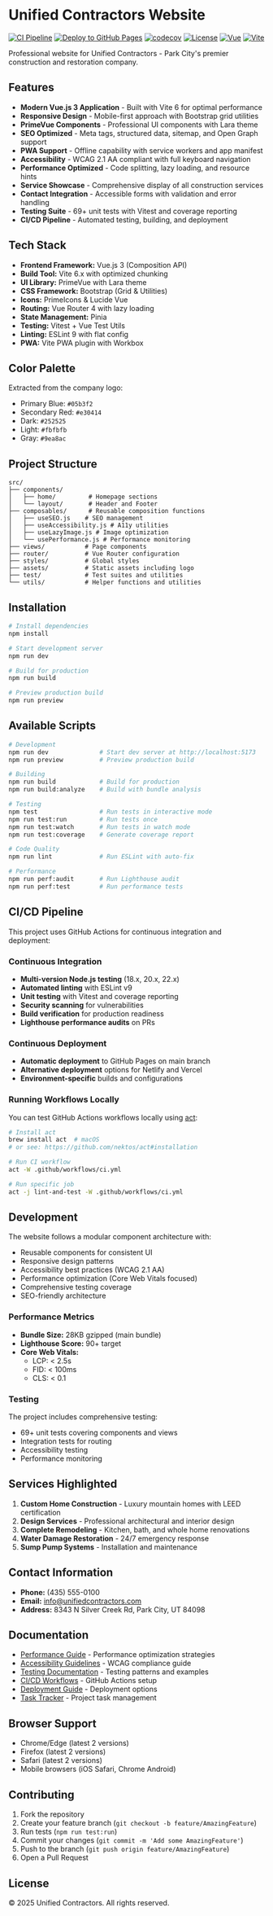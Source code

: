 # Unified Contractors Website

[![CI Pipeline](https://github.com/genestewart/unifiedcontractors/actions/workflows/ci.yml/badge.svg)](https://github.com/genestewart/unifiedcontractors/actions/workflows/ci.yml)
[![Deploy to GitHub Pages](https://github.com/genestewart/unifiedcontractors/actions/workflows/deploy.yml/badge.svg)](https://github.com/genestewart/unifiedcontractors/actions/workflows/deploy.yml)
[![codecov](https://codecov.io/gh/genestewart/unifiedcontractors/branch/main/graph/badge.svg)](https://codecov.io/gh/genestewart/unifiedcontractors)
[![License](https://img.shields.io/badge/license-MIT-blue.svg)](LICENSE)
[![Vue](https://img.shields.io/badge/Vue-3.x-brightgreen.svg)](https://vuejs.org/)
[![Vite](https://img.shields.io/badge/Vite-6.x-646CFF.svg)](https://vitejs.dev/)

Professional website for Unified Contractors - Park City's premier construction and restoration company.

## Features

- **Modern Vue.js 3 Application** - Built with Vite 6 for optimal performance
- **Responsive Design** - Mobile-first approach with Bootstrap grid utilities
- **PrimeVue Components** - Professional UI components with Lara theme
- **SEO Optimized** - Meta tags, structured data, sitemap, and Open Graph support
- **PWA Support** - Offline capability with service workers and app manifest
- **Accessibility** - WCAG 2.1 AA compliant with full keyboard navigation
- **Performance Optimized** - Code splitting, lazy loading, and resource hints
- **Service Showcase** - Comprehensive display of all construction services
- **Contact Integration** - Accessible forms with validation and error handling
- **Testing Suite** - 69+ unit tests with Vitest and coverage reporting
- **CI/CD Pipeline** - Automated testing, building, and deployment

## Tech Stack

- **Frontend Framework:** Vue.js 3 (Composition API)
- **Build Tool:** Vite 6.x with optimized chunking
- **UI Library:** PrimeVue with Lara theme
- **CSS Framework:** Bootstrap (Grid & Utilities)
- **Icons:** PrimeIcons & Lucide Vue
- **Routing:** Vue Router 4 with lazy loading
- **State Management:** Pinia
- **Testing:** Vitest + Vue Test Utils
- **Linting:** ESLint 9 with flat config
- **PWA:** Vite PWA plugin with Workbox

## Color Palette

Extracted from the company logo:
- Primary Blue: `#05b3f2`
- Secondary Red: `#e30414`
- Dark: `#252525`
- Light: `#fbfbfb`
- Gray: `#9ea8ac`

## Project Structure

```
src/
├── components/
│   ├── home/         # Homepage sections
│   └── layout/       # Header and Footer
├── composables/      # Reusable composition functions
│   ├── useSEO.js    # SEO management
│   ├── useAccessibility.js # A11y utilities
│   ├── useLazyImage.js # Image optimization
│   └── usePerformance.js # Performance monitoring
├── views/           # Page components
├── router/          # Vue Router configuration
├── styles/          # Global styles
├── assets/          # Static assets including logo
├── test/            # Test suites and utilities
└── utils/           # Helper functions and utilities
```

## Installation

```bash
# Install dependencies
npm install

# Start development server
npm run dev

# Build for production
npm run build

# Preview production build
npm run preview
```

## Available Scripts

```bash
# Development
npm run dev              # Start dev server at http://localhost:5173
npm run preview          # Preview production build

# Building
npm run build            # Build for production
npm run build:analyze    # Build with bundle analysis

# Testing
npm test                 # Run tests in interactive mode
npm run test:run         # Run tests once
npm run test:watch       # Run tests in watch mode
npm run test:coverage    # Generate coverage report

# Code Quality
npm run lint             # Run ESLint with auto-fix

# Performance
npm run perf:audit       # Run Lighthouse audit
npm run perf:test        # Run performance tests
```

## CI/CD Pipeline

This project uses GitHub Actions for continuous integration and deployment:

### Continuous Integration
- **Multi-version Node.js testing** (18.x, 20.x, 22.x)
- **Automated linting** with ESLint v9
- **Unit testing** with Vitest and coverage reporting
- **Security scanning** for vulnerabilities
- **Build verification** for production readiness
- **Lighthouse performance audits** on PRs

### Continuous Deployment
- **Automatic deployment** to GitHub Pages on main branch
- **Alternative deployment** options for Netlify and Vercel
- **Environment-specific** builds and configurations

### Running Workflows Locally

You can test GitHub Actions workflows locally using [act](https://github.com/nektos/act):

```bash
# Install act
brew install act  # macOS
# or see: https://github.com/nektos/act#installation

# Run CI workflow
act -W .github/workflows/ci.yml

# Run specific job
act -j lint-and-test -W .github/workflows/ci.yml
```

## Development

The website follows a modular component architecture with:
- Reusable components for consistent UI
- Responsive design patterns
- Accessibility best practices (WCAG 2.1 AA)
- Performance optimization (Core Web Vitals focused)
- Comprehensive testing coverage
- SEO-friendly architecture

### Performance Metrics

- **Bundle Size:** 28KB gzipped (main bundle)
- **Lighthouse Score:** 90+ target
- **Core Web Vitals:**
  - LCP: < 2.5s
  - FID: < 100ms
  - CLS: < 0.1

### Testing

The project includes comprehensive testing:
- 69+ unit tests covering components and views
- Integration tests for routing
- Accessibility testing
- Performance monitoring

## Services Highlighted

1. **Custom Home Construction** - Luxury mountain homes with LEED certification
2. **Design Services** - Professional architectural and interior design
3. **Complete Remodeling** - Kitchen, bath, and whole home renovations
4. **Water Damage Restoration** - 24/7 emergency response
5. **Sump Pump Systems** - Installation and maintenance

## Contact Information

- **Phone:** (435) 555-0100
- **Email:** info@unifiedcontractors.com
- **Address:** 8343 N Silver Creek Rd, Park City, UT 84098

## Documentation

- [Performance Guide](PERFORMANCE_GUIDE.md) - Performance optimization strategies
- [Accessibility Guidelines](ACCESSIBILITY_GUIDELINES.md) - WCAG compliance guide
- [Testing Documentation](src/test/README.md) - Testing patterns and examples
- [CI/CD Workflows](.github/WORKFLOW_DOCUMENTATION.md) - GitHub Actions setup
- [Deployment Guide](.github/DEPLOYMENT_GUIDE.md) - Deployment options
- [Task Tracker](.claude/tasks.md) - Project task management

## Browser Support

- Chrome/Edge (latest 2 versions)
- Firefox (latest 2 versions)
- Safari (latest 2 versions)
- Mobile browsers (iOS Safari, Chrome Android)

## Contributing

1. Fork the repository
2. Create your feature branch (`git checkout -b feature/AmazingFeature`)
3. Run tests (`npm run test:run`)
4. Commit your changes (`git commit -m 'Add some AmazingFeature'`)
5. Push to the branch (`git push origin feature/AmazingFeature`)
6. Open a Pull Request

## License

© 2025 Unified Contractors. All rights reserved.